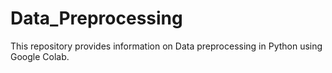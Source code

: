 # Data_Preprocessing

This repository provides information on Data preprocessing in Python using Google Colab.
